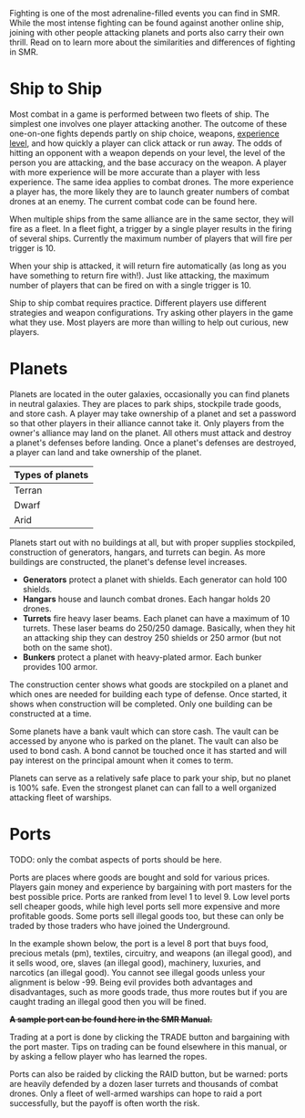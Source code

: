 <!-- TITLE: Combat -->
<!-- SUBTITLE: A quick summary of Combat -->

Fighting is one of the most adrenaline-filled events you can find in SMR. While the most intense fighting can be found against another online ship, joining with other people attacking planets and ports also carry their own thrill. Read on to learn more about the similarities and differences of fighting in SMR.

# Ship to Ship
Most combat in a game is performed between two fleets of ship. The simplest one involves one player attacking another. The outcome of these one-on-one fights depends partly on ship choice, weapons, [experience level](https://www.smrealms.de/level_requirements.php), and how quickly a player can click attack or run away. The odds of hitting an opponent with a weapon depends on your level, the level of the person you are attacking, and the base accuracy on the weapon. A player with more experience will be more accurate than a player with less experience. The same idea applies to combat drones. The more experience a player has, the more likely they are to launch greater numbers of combat drones at an enemy. The current combat code can be found here.

When multiple ships from the same alliance are in the same sector, they will fire as a fleet. In a fleet fight, a trigger by a single player results in the firing of several ships. Currently the maximum number of players that will fire per trigger is 10.

When your ship is attacked, it will return fire automatically (as long as you have something to return fire with!). Just like attacking, the maximum number of players that can be fired on with a single trigger is 10.

Ship to ship combat requires practice. Different players use different strategies and weapon configurations. Try asking other players in the game what they use. Most players are more than willing to help out curious, new players.

# Planets
Planets are located in the outer galaxies, occasionally you can find planets in neutral galaxies. They are places to park ships, stockpile trade goods, and store cash. A player may take ownership of a planet and set a password so that other players in their alliance cannot take it. Only players from the owner's alliance may land on the planet. All others must attack and destroy a planet's defenses before landing. Once a planet's defenses are destroyed, a player can land and take ownership of the planet.

| Types of planets |
| --- |
| Terran |
| Dwarf |
| Arid |

Planets start out with no buildings at all, but with proper supplies stockpiled, construction of generators, hangars, and turrets can begin. As more buildings are constructed, the planet's defense level increases. 

* **Generators** protect a planet with shields. Each generator can hold 100 shields.
* **Hangars** house and launch combat drones. Each hangar holds 20 drones.
* **Turrets** fire heavy laser beams. Each planet can have a maximum of 10 turrets. These laser beams do 250/250 damage. Basically, when they hit an attacking ship they can destroy 250 shields or 250 armor (but not both on the same shot).
* **Bunkers** protect a planet with heavy-plated armor. Each bunker provides 100 armor.

The construction center shows what goods are stockpiled on a planet and which ones are needed for building each type of defense. Once started, it shows when construction will be completed. Only one building can be constructed at a time.

Some planets have a bank vault which can store cash. The vault can be accessed by anyone who is parked on the planet. The vault can also be used to bond cash. A bond cannot be touched once it has started and will pay interest on the principal amount when it comes to term.

Planets can serve as a relatively safe place to park your ship, but no planet is 100% safe. Even the strongest planet can can fall to a well organized attacking fleet of warships.

# Ports
TODO: only the combat aspects of ports should be here.

Ports are places where goods are bought and sold for various prices. Players gain money and experience by bargaining with port masters for the best possible price. Ports are ranked from level 1 to level 9. Low level ports sell cheaper goods, while high level ports sell more expensive and more profitable goods. Some ports sell illegal goods too, but these can only be traded by those traders who have joined the Underground.

In the example shown below, the port is a level 8 port that buys food, precious metals (pm), textiles, circuitry, and weapons (an illegal good), and it sells wood, ore, slaves (an illegal good), machinery, luxuries, and narcotics (an illegal good). You cannot see illegal goods unless your alignment is below -99. Being evil provides both advantages and disadvantages, such as more goods trade, thus more routes but if you are caught trading an illegal good then you will be fined.

~~**A sample port can be found here in the SMR Manual.**~~

Trading at a port is done by clicking the TRADE button and bargaining with the port master. Tips on trading can be found elsewhere in this manual, or by asking a fellow player who has learned the ropes.

Ports can also be raided by clicking the RAID button, but be warned: ports are heavily defended by a dozen laser turrets and thousands of combat drones. Only a fleet of well-armed warships can hope to raid a port successfully, but the payoff is often worth the risk.
